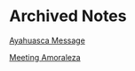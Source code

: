 # Archived Notes

[Ayahuasca Message](Archived%20Notes%20ee7dd65962134e03a184783cab3f4aed/Ayahuasca%20Message%20d9015bed2d7642b3b4a5cb9eba9c3848.md)

[Meeting Amoraleza](Archived%20Notes%20ee7dd65962134e03a184783cab3f4aed/Meeting%20Amoraleza%201381928de74f4b7da5962039d3acce4e.md)